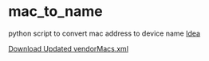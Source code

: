 # mac_to_name
python script to convert mac address to device name
[Idea](https://mrpython.blog.ir/post/63)


[Download Updated vendorMacs.xml](https://devtools360.com/en/macaddress/vendorMacs.xml)

